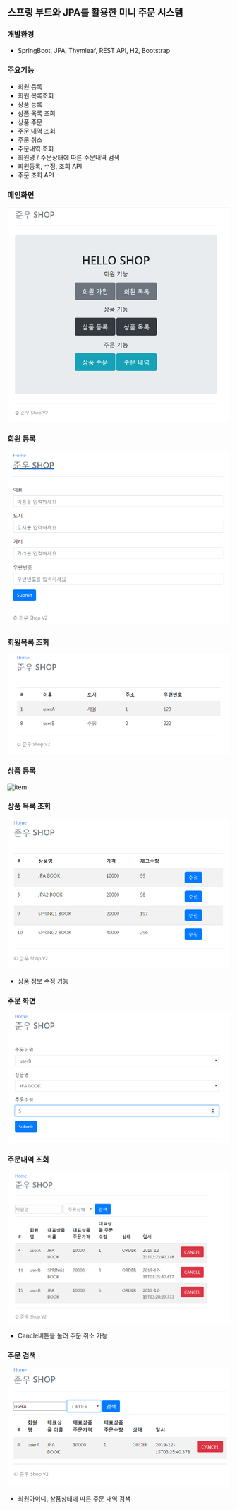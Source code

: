 ## 스프링 부트와 JPA를 활용한 미니 주문 시스템

### 개발환경
- SpringBoot, JPA, Thymleaf, REST API, H2, Bootstrap

### 주요기능
- 회원 등록
- 회원 목록조회
- 상품 등록
- 상품 목록 조회
- 상품 주문
- 주문 내역 조회
- 주문 취소
- 주문내역 조회
- 회원명 / 주문상태에 따른 주문내역 검색
- 회원등록, 수정, 조회 API
- 주문 조회 API

### 메인화면
![main](./image/main.PNG)

### 회원 등록
![memr](./image/memr.PNG)

### 회원목록 조회
![memlist](./image/memlist.PNG)

### 상품 등록
![item](./image/item.PNG)

### 상품 목록 조회
![itemlist](./image/itemlist.PNG)
- 상품 정보 수정 가능

### 주문 화면
![order](./image/order.PNG)

### 주문내역 조회
![orderlist](./image/orderlist.PNG)
- Cancle버튼을 눌러 주문 취소 가능

### 주문 검색
![search](./image/search.PNG)
- 회원아이디, 상품상태에 따른 주문 내역 검색
